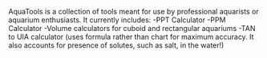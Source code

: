 AquaTools is a collection of tools meant for use by professional aquarists or aquarium enthusiasts.
It currently includes:
-PPT Calculator 
-PPM Calculator
-Volume calculators for cuboid and rectangular aquariums
-TAN to UIA calculator (uses formula rather than chart for maximum accuracy. It also accounts for presence of solutes, such as salt, in the water!)

